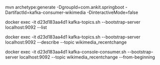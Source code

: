 mvn archetype:generate -DgroupId=com.ankit.springboot -DartifactId=kafka-consumer-wikimedia -DinteractiveMode=false


docker exec -it d23d183aa4d1 kafka-topics.sh --bootstrap-server localhost:9092 --list


docker exec -it d23d183aa4d1 kafka-topics.sh --bootstrap-server localhost:9092 --describe --topic wikimedia_recentchange

docker exec -it d23d183aa4d1 kafka-console-consumer.sh --bootstrap-server localhost:9092 --topic wikimedia_recentchange --from-beginning

